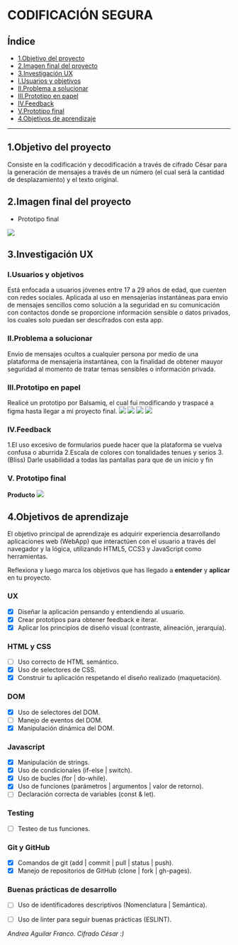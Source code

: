 # CODIFICACIÓN SEGURA
## Índice
* [1.Objetivo del proyecto](#1-Objetivo-del-proyecto)
* [2.Imagen final del proyecto](#2-Imagen-final-del-proyecto)
* [3.Investigación UX](#3-Investigacion-UX)
* [I.Usuarios y objetivos](#I-Usuarios-y-objetivos)
* [II.Problema a solucionar](#II-Problema-a-solucionar)
* [III.Prototipo en papel](#III-Prototipo-en-papel)
* [IV.Feedback](#IV-Feedback)
* [V.Prototipo final](#V-Prototipo-final)
* [4.Objetivos de aprendizaje](#4-Objetivos-de-aprendizaje)

***
## 1.Objetivo del proyecto
Consiste en la codificación y decodificación a través de cifrado César para la generación de mensajes a través de un número (el cual será la cantidad de desplazamiento) y el texto original.

## 2.Imagen final del proyecto
* Prototipo final
<img src= https://github.com/AndyyAg/CDMX009-cipher/blob/master/images/Muckup%20final.png>

## 3.Investigación UX

### I.Usuarios y objetivos
Está enfocada a usuarios jóvenes entre 17 a 29 años de edad, que cuenten con redes sociales. 
Aplicada al uso en mensajerías instantáneas para envio de mensajes sencillos como solución a la seguridad en su comunicación con contactos donde se proporcione información sensible o datos privados, los cuales solo puedan ser descifrados con esta app.

### II.Problema a solucionar
Envio de mensajes ocultos a cualquier persona por medio de una plataforma de mensajería instantánea, con la finalidad de obtener mauyor seguridad al momento de tratar temas sensibles o información privada.

### III.Prototipo en papel
Realicé un prototipo por Balsamiq, el cual fui modificando y traspacé a figma hasta llegar a mi proyecto final.
<img src= https://github.com/AndyyAg/CDMX009-cipher/blob/master/images/HOME.png>
<img src= https://github.com/AndyyAg/CDMX009-cipher/blob/master/images/MESSAGE.png>
<img src= https://github.com/AndyyAg/CDMX009-cipher/blob/master/images/RESULT.png>
<img src= https://github.com/AndyyAg/CDMX009-cipher/blob/master/images/END.png>

### IV.Feedback
1.El uso excesivo de formularios puede hacer que la plataforma se vuelva confusa o aburrida
2.Escala de colores con tonalidades tenues y serios
3.(Bliss) Darle usabilidad a todas las pantallas para que de un inicio y fin

### V. Prototipo final

**Producto**
<img src= https://github.com/AndyyAg/CDMX009-cipher/blob/master/images/Producto%20final.png>

## 4.Objetivos de aprendizaje
El objetivo principal de aprendizaje es adquirir experiencia desarrollando
aplicaciones web (WebApp) que interactúen con el usuario a través del navegador
y la lógica, utilizando HTML5, CCS3 y JavaScript como herramientas.

Reflexiona y luego marca los objetivos que has llegado a **entender** y **aplicar** en tu proyecto.

### UX

- [X] Diseñar la aplicación pensando y entendiendo al usuario.
- [X] Crear prototipos para obtener feedback e iterar.
- [X] Aplicar los principios de diseño visual (contraste, alineación, jerarquía).

### HTML y CSS

- [ ] Uso correcto de HTML semántico.
- [X] Uso de selectores de CSS.
- [X] Construir tu aplicación respetando el diseño realizado (maquetación).

### DOM

- [X] Uso de selectores del DOM.
- [ ] Manejo de eventos del DOM.
- [X] Manipulación dinámica del DOM.

### Javascript

- [X] Manipulación de strings.
- [X] Uso de condicionales (if-else | switch).
- [X] Uso de bucles (for | do-while).    
- [X] Uso de funciones (parámetros | argumentos | valor de retorno).
- [ ] Declaración correcta de variables (const & let).

### Testing
- [ ] Testeo de tus funciones.

### Git y GitHub
- [X] Comandos de git (add | commit | pull | status | push).
- [X] Manejo de repositorios de GitHub (clone | fork | gh-pages).

### Buenas prácticas de desarrollo
- [ ] Uso de identificadores descriptivos (Nomenclatura | Semántica).
- [ ] Uso de linter para seguir buenas prácticas (ESLINT).


_Andrea Aguilar Franco. Cifrado César :)_
